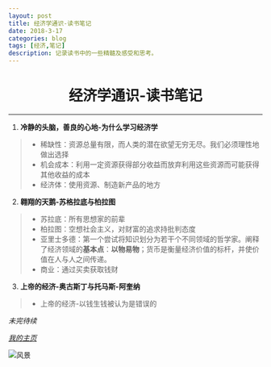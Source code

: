 ```yaml
---
layout: post
title: 经济学通识-读书笔记
date: 2018-3-17
categories: blog
tags: [经济,笔记]
description: 记录读书中的一些精髓及感受和思考。
---
```


# <center>经济学通识-读书笔记 #

****
1. **冷静的头脑，善良的心地-为什么学习经济学**
> - 稀缺性：资源总量有限，而人类的潜在欲望无穷无尽。我们必须理性地做出选择
> - 机会成本：利用一定资源获得部分收益而放弃利用这些资源而可能获得其他收益的成本
> - 经济体：使用资源、制造新产品的地方


2. **翱翔的天鹅-苏格拉底与柏拉图**
> - 苏拉底：所有思想家的前辈
> - 柏拉图：空想社会主义，对财富的追求持批判态度
> - 亚里士多德：第一个尝试将知识划分为若干个不同领域的哲学家。阐释了经济领域的**基本点**：**以物易物**；货币是衡量经济价值的标杆，并使价值在人与人之间传递。
> - 商业：通过买卖获取钱财

3. **上帝的经济-奥古斯丁与托马斯-阿奎纳**
> - 上帝的经济-以钱生钱被认为是错误的

*未完待续*

*[我的主页](http://engineerlz.com/)*


![风景](http://d.hiphotos.baidu.com/image/h%3D300/sign=697a5336a4d3fd1f2909a43a004f25ce/d833c895d143ad4b3ae286d88e025aafa50f06de.jpg)

